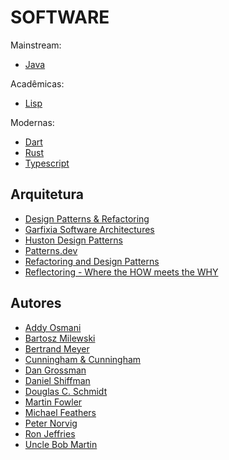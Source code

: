 # SOFTWARE

Mainstream:

* [Java](software/java.md "Java")

Acadêmicas:

* [Lisp](software/lisp.md "Lisp")

Modernas:

* [Dart](software/dart.md "Dart")
* [Rust](software/rust.md "Rust")
* [Typescript](software/typescript.md "Typescript")

## Arquitetura

* [Design Patterns & Refactoring](https://sourcemaking.com/ "Design Patterns & Refactoring")
* [Garfixia Software Architectures](https://www.dossier-andreas.net/software_architecture/ "Garfixia Software Architectures")
* [Huston Design Patterns](http://www.vincehuston.org/dp/ "Huston Design Patterns")
* [Patterns.dev](https://www.patterns.dev/ "Patterns.dev")
* [Refactoring and Design Patterns](https://refactoring.guru/ "Refactoring and Design Patterns")
* [Reflectoring - Where the HOW meets the WHY](https://reflectoring.io/ "Reflectoring - Where the HOW meets the WHY")

## Autores

* [Addy Osmani](https://addyosmani.com/ "Addy Osmani")
* [Bartosz Milewski](https://bartoszmilewski.com/ "Bartosz Milewski")
* [Bertrand Meyer](https://bertrandmeyer.com/ "Bertrand Meyer")
* [Cunningham & Cunningham](http://c2.com/ "Cunningham & Cunningham")
* [Dan Grossman](https://homes.cs.washington.edu/~djg/ "Dan Grossman")
* [Daniel Shiffman](https://shiffman.net/ "Daniel Shiffman")
* [Douglas C. Schmidt](https://www.dre.vanderbilt.edu/~schmidt/ "Douglas C. Schmidt")
* [Martin Fowler](https://martinfowler.com/ "Martin Fowler")
* [Michael Feathers](https://michaelfeathers.silvrback.com/ "Michael Feathers")
* [Peter Norvig](https://norvig.com/ "Peter Norvig")
* [Ron Jeffries](https://ronjeffries.com/ "Ron Jeffries")
* [Uncle Bob Martin](http://cleancoder.com/ "Uncle Bob Martin")

